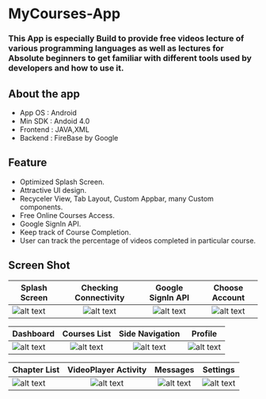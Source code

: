 # MyCourses-App
### This App is especially Build to provide free videos lecture of various programming languages as well as lectures for Absolute beginners to get familiar with different tools used by developers and how to use it.

## About the app
* App OS : Android
* Min SDK : Andoid 4.0
* Frontend : JAVA,XML
* Backend : FireBase by Google
## Feature
* Optimized Splash Screen.
* Attractive UI design.
* Recyceler View, Tab Layout, Custom Appbar, many Custom components.
* Free Online Courses Access.
* Google SignIn API.
* Keep track of Course Completion.
* User can track the percentage of videos completed in particular course.

## Screen Shot
[splash]: https://github.com/skgupta77159/Raw-Project/blob/master/MyCoursesApp/mycourses01.png
[checking connectivity]: https://github.com/skgupta77159/Raw-Project/blob/master/MyCoursesApp/mycourses02.png
[Google SignIn Api]: https://github.com/skgupta77159/Raw-Project/blob/master/MyCoursesApp/mycourses03.png
[Choose Account]: https://github.com/skgupta77159/Raw-Project/blob/master/MyCoursesApp/mycourses04.png
[Dashboard]: https://github.com/skgupta77159/Raw-Project/blob/master/MyCoursesApp/mycourses05.png
[Courses List]: https://github.com/skgupta77159/Raw-Project/blob/master/MyCoursesApp/mycourses06.png
[Side Navigation]: https://github.com/skgupta77159/Raw-Project/blob/master/MyCoursesApp/mycourses07.png
[Profile]: https://github.com/skgupta77159/Raw-Project/blob/master/MyCoursesApp/mycourses08.png
[Chapter List]: https://github.com/skgupta77159/Raw-Project/blob/master/MyCoursesApp/mycourses09.png
[VideoPlayer Activity]: https://github.com/skgupta77159/Raw-Project/blob/master/MyCoursesApp/mycourses10.png
[Messages]: https://github.com/skgupta77159/Raw-Project/blob/master/MyCoursesApp/mycourses11.png
[Settings]: https://github.com/skgupta77159/Raw-Project/blob/master/MyCoursesApp/mycourses12.png

|    Splash Screen      |    Checking Connectivity |  Google SignIn API  | Choose Account |
| ------------- |:-------------: |:------:|:---------------------:|
|![alt text][splash]  | ![alt text][checking connectivity] | ![alt text][Google SignIn Api]  | ![alt text][Choose Account]|

|  Dashboard |   Courses List | Side Navigation  | Profile |
| ------------- |:-------------: |:------:|:---------------------:|
|![alt text][Dashboard]  | ![alt text][Courses List] | ![alt text][Side Navigation]  | ![alt text][Profile]|

|  Chapter List |   VideoPlayer Activity | Messages  | Settings |
| ------------- |:-------------: |:------:|:---------------------:|
|![alt text][Chapter List]  | ![alt text][VideoPlayer Activity] | ![alt text][Messages]  | ![alt text][Settings]|



